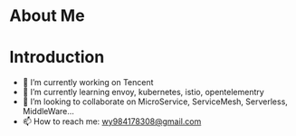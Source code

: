 # About Me


# Introduction
- 🔭 I’m currently working on Tencent
- 🌱 I’m currently learning envoy, kubernetes, istio, opentelementry
- 👯 I’m looking to collaborate on MicroService, ServiceMesh, Serverless, MiddleWare...
- 📫 How to reach me: wy984178308@gmail.com


